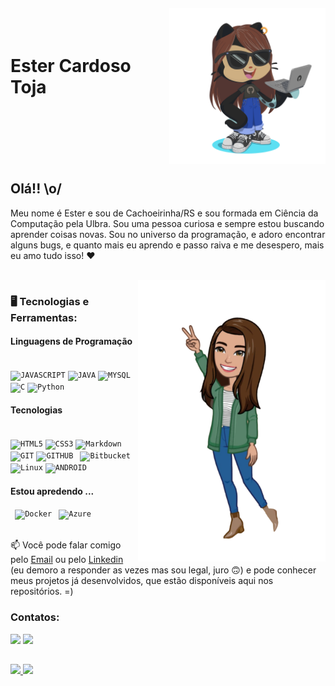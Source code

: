 <img align="right" width="250px" style="margin-top:-20px" src="octocat.png">

</br>

<h1 align="left">Ester Cardoso Toja</h1>
</br>
</br>
</br>
</br>
</br>

## Olá!! \o/ 

Meu nome é Ester e sou de Cachoeirinha/RS e sou formada em Ciência da Computação pela Ulbra. Sou uma pessoa curiosa e sempre estou buscando aprender coisas novas. Sou  no universo da programação, e adoro encontrar alguns bugs, e quanto mais eu aprendo e passo raiva e me desespero, mais eu amo tudo isso!  ❤

</br>
<img width="300px" align="right" src="avatar.png">
<h3> 🖥️ Tecnologias e Ferramentas: </h3>

<h4> Linguagens de Programação </h4>
<div>
</br>
<code><img width="40px" src="https://cdn.jsdelivr.net/gh/devicons/devicon/icons/javascript/javascript-original.svg" title = "JAVASCRIPT"/></code>
<code><img width="40px" src="https://cdn.jsdelivr.net/gh/devicons/devicon/icons/java/java-original.svg" title = "JAVA"/></code>
<code><img width="40px" src="https://cdn.jsdelivr.net/gh/devicons/devicon/icons/mysql/mysql-original.svg" title = "MYSQL"/></code>
<code><img width="40px" src="https://cdn.jsdelivr.net/gh/devicons/devicon/icons/c/c-original.svg" title = "C"/></code>
<code><img width="40px" src="https://cdn.jsdelivr.net/gh/devicons/devicon/icons/python/python-original.svg" title = "Python"/></code>
</br>

<h4> Tecnologias </h4>
</br>
<code><img width="40px" src="https://cdn.jsdelivr.net/gh/devicons/devicon/icons/html5/html5-original-wordmark.svg" title = "HTML5"/></code>
<code><img width="40px" src="https://cdn.jsdelivr.net/gh/devicons/devicon/icons/css3/css3-original-wordmark.svg" title = "CSS3"/></code>
<code><img width="40px" src="https://cdn.jsdelivr.net/gh/devicons/devicon/icons/markdown/markdown-original.svg" title = "Markdown"/></code>
<code><img width="40px" src="https://cdn.jsdelivr.net/gh/devicons/devicon/icons/git/git-original.svg" title = "GIT"/></code>
<code><img width="40px" src="https://cdn.jsdelivr.net/gh/devicons/devicon/icons/github/github-original.svg" title = "GITHUB"/></code>
<code> <img width="40px" src="https://cdn.jsdelivr.net/gh/devicons/devicon/icons/bitbucket/bitbucket-original-wordmark.svg" title = "Bitbucket"/></code>
<code> <img width="40px" src="https://cdn.jsdelivr.net/gh/devicons/devicon/icons/linux/linux-original.svg" title = "Linux"/></code>
<code><img width="40px" src="https://cdn.jsdelivr.net/gh/devicons/devicon/icons/android/android-original.svg" title = "ANDROID"/></code>
</br>

<h4> Estou apredendo ... </h4>
<code> <img width="40px" src="https://cdn.jsdelivr.net/gh/devicons/devicon/icons/docker/docker-original-wordmark.svg" title = "Docker"/></code>
<code> <img width="40px" src="https://cdn.jsdelivr.net/gh/devicons/devicon/icons/azure/azure-original.svg" title = "Azure"/></code>
</br>
</div>

</br>

📫 Você pode falar comigo pelo [Email](ester.toja@hotmail.com) ou pelo [Linkedin](https://www.linkedin.com/in/ester-cardoso-toja-692a6566/) (eu demoro a responder as vezes mas sou legal, juro 🙃) e pode conhecer meus projetos já desenvolvidos, que estão disponíveis aqui nos repositórios. =)

### Contatos:

<div>
<a href = "mailto:estertoja.ti@gmail.com"><img loading="lazy" src="https://img.shields.io/badge/Gmail-D14836?style=for-the-badge&logo=gmail&logoColor=white" target="_blank"></a>
<a href="https://www.linkedin.com/in/ester-cardoso-toja-692a6566/" target="_blank"><img loading="lazy" src="https://img.shields.io/badge/-LinkedIn-%230077B5?style=for-the-badge&logo=linkedin&logoColor=white" target="_blank"></a>   
</div>

##
<div>
    <a href="https://github.com/estercardosotoja">
        <img loading="lazy" height="180em" src="https://github-readme-stats.vercel.app/api/top-langs/?username=estercardosotoja&layout=compact&langs_count=7&theme=dracula"/>
        <img loading="lazy" height="180em" src="https://github-readme-stats.vercel.app/api?username=estercardosotoja&show_icons=true&theme=dracula&include_all_commits=true&count_private=true"/>
    </a >
</div>
